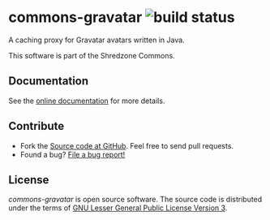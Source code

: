 # commons-gravatar ![build status](https://jenkins.shredzone.net/project/commons-gravatar/builds/status.png?ref=master)

A caching proxy for Gravatar avatars written in Java.

This software is part of the Shredzone Commons.

## Documentation

See the [online documentation](http://www.shredzone.org/maven/commons-gravatar/) for more details.

## Contribute

* Fork the [Source code at GitHub](https://github.com/shred/commons-gravatar). Feel free to send pull requests.
* Found a bug? [File a bug report!](https://github.com/shred/commons-gravatar/issues)

## License

_commons-gravatar_ is open source software. The source code is distributed under the terms of [GNU Lesser General Public License Version 3](http://www.gnu.org/licenses/lgpl-3.0.html).
